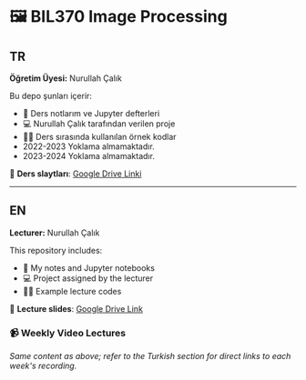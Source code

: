 # 🖼️ BIL370 Image Processing

## TR

**Öğretim Üyesi:** Nurullah Çalık

Bu depo şunları içerir:

* 📓 Ders notlarım ve Jupyter defterleri
* 💻 Nurullah Çalık tarafından verilen proje
* 🧑‍🏫 Ders sırasında kullanılan örnek kodlar
* 2022-2023 Yoklama almamaktadır.
* 2023-2024 Yoklama almamaktadır. 

📂 **Ders slaytları**: [Google Drive Linki](https://drive.google.com/drive/folders/15H5KolKVi3_pFkAG1s--BMsqrPUk6Nbk?usp=sharing)

---

## EN

**Lecturer:** Nurullah Çalık

This repository includes:

* 📓 My notes and Jupyter notebooks
* 💻 Project assigned by the lecturer
* 🧑‍🏫 Example lecture codes

📂 **Lecture slides**: [Google Drive Link](https://drive.google.com/drive/folders/15H5KolKVi3_pFkAG1s--BMsqrPUk6Nbk?usp=sharing)

### 📹 Weekly Video Lectures

*Same content as above; refer to the Turkish section for direct links to each week's recording.*

